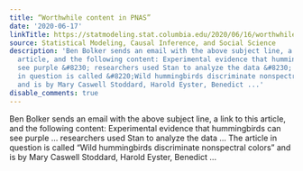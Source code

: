 ```yaml
---
title: “Worthwhile content in PNAS”
date: '2020-06-17'
linkTitle: https://statmodeling.stat.columbia.edu/2020/06/16/worthwhile-content-in-pnas/
source: Statistical Modeling, Causal Inference, and Social Science
description: 'Ben Bolker sends an email with the above subject line, a link to this
  article, and the following content: Experimental evidence that hummingbirds can
  see purple &#8230; researchers used Stan to analyze the data &#8230; The article
  in question is called &#8220;Wild hummingbirds discriminate nonspectral colors&#8221;
  and is by Mary Caswell Stoddard, Harold Eyster, Benedict ...'
disable_comments: true
---
```

Ben Bolker sends an email with the above subject line, a link to this article, and the following content: Experimental evidence that hummingbirds can see purple &#8230; researchers used Stan to analyze the data &#8230; The article in question is called &#8220;Wild hummingbirds discriminate nonspectral colors&#8221; and is by Mary Caswell Stoddard, Harold Eyster, Benedict ...